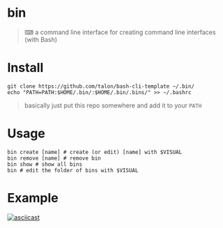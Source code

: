 # bin
> ⌨ a command line interface for creating command line interfaces (with Bash)

# Install

```
git clone https://github.com/talon/bash-cli-template ~/.bin/
echo "PATH=PATH:$HOME/.bin/:$HOME/.bin/.bins/" >> ~/.bashrc
```
> basically just put this repo somewhere and add it to your `PATH`

# Usage

```
bin create [name] # create (or edit) [name] with $VISUAL
bin remove [name] # remove bin
bin show # show all bins
bin # edit the folder of bins with $VISUAL
```

# Example

[![asciicast](https://asciinema.org/a/ILCw12FgJzkdVK3dcX73htpnk.svg)](https://asciinema.org/a/ILCw12FgJzkdVK3dcX73htpnk)
